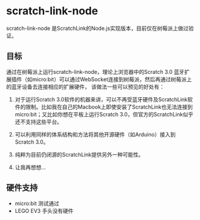 # scratch-link-node

scratch-link-node 是ScratchLink的Node.js实现版本，目前仅在树莓派上做过验证。

## 目标

通过在树莓派上运行scratch-link-node，理论上浏览器中的Scratch 3.0 蓝牙扩展插件（如micro:bit）可以通过WebSocket连接到树莓派，然后再通过树莓派上的蓝牙设备去连接相应的扩展硬件， 该做法一些可以预见的好处有：

1. 对于运行Scratch 3.0软件的机器来讲，可以不再受蓝牙硬件及ScratchLink软件的限制。比如我在自己的Macbook上即使安装了ScratchLink也无法连接到micro:bit；又比如你想在平板上运行Scratch 3.0，但官方的ScratchLink似乎还不支持这些平台。

2. 可以利用同样的体系结构和方法将其他开源硬件（如Arduino）接入到Scratch 3.0。

3. 纯粹为目前仍闭源的ScratchLink提供另外一种可能性。

4. 让我再想想...

## 硬件支持

* micro:bit 测试通过
* LEGO EV3 手头没有硬件
